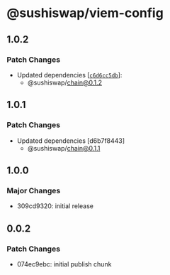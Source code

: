# @sushiswap/viem-config

## 1.0.2

### Patch Changes

- Updated dependencies [[`c6d6cc5db`](https://github.com/sushiswap/sushiswap/commit/c6d6cc5db4cc614f3931ee3a325547967c86c51a)]:
  - @sushiswap/chain@0.1.2

## 1.0.1

### Patch Changes

- Updated dependencies [d6b7f8443]
  - @sushiswap/chain@0.1.1

## 1.0.0

### Major Changes

- 309cd9320: initial release

## 0.0.2

### Patch Changes

- 074ec9ebc: initial publish chunk
